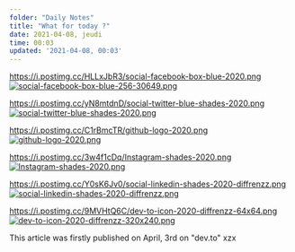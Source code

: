 ```yaml
---
folder: "Daily Notes"
title: "What for today ?"
date: 2021-04-08, jeudi
time: 00:03
updated: '2021-04-08, 00:03'
---
```



https://i.postimg.cc/HLLxJbR3/social-facebook-box-blue-2020.png
[![social-facebook-box-blue-256-30649.png](https://i.postimg.cc/HLLxJbR3/social-facebook-box-blue-256-30649.png)](https://www.facebook.com/diffrenzz)




https://i.postimg.cc/yN8mtdnD/social-twitter-blue-shades-2020.png
[![social-twitter-blue-shades-2020.png](https://i.postimg.cc/yN8mtdnD/social-twitter-blue-shades-2020.png)](https://twitter.com/luc_turquin)



https://i.postimg.cc/C1rBmcTR/github-logo-2020.png
[![github-logo-2020.png](https://i.postimg.cc/C1rBmcTR/github-logo-2020.png)](https://github.com/Eskabore)

https://i.postimg.cc/3w4f1cDq/Instagram-shades-2020.png
[![Instagram-shades-2020.png](https://i.postimg.cc/3w4f1cDq/Instagram-shades-2020.png)](https://postimg.cc/2qYx8TGd)

https://i.postimg.cc/Y0sK6Jv0/social-linkedin-shades-2020-diffrenzz.png
[![social-linkedin-shades-2020-diffrenzz.png](https://i.postimg.cc/Y0sK6Jv0/social-linkedin-shades-2020-diffrenzz.png)](https://www.linkedin.com/in/jlkabore-turquin/)

https://i.postimg.cc/9MVHtQ6C/dev-to-icon-2020-diffrenzz-64x64.png
[![dev-to-icon-2020-diffrenzz-320x240.png](https://i.postimg.cc/5tSsmCkn/dev-to-icon-2020-diffrenzz-320x240.png)](https://dev.to/eskabore)

<p>This article was firstly published on April, 3rd on<span> "dev.to" <span>xzx